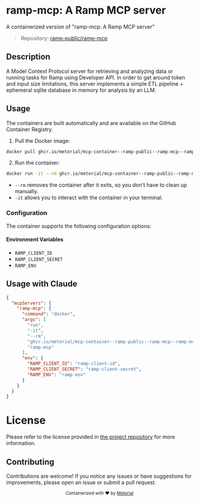 
# ramp-mcp: A Ramp MCP server

A containerized version of "ramp-mcp: A Ramp MCP server"

> Repository: [ramp-public/ramp-mcp](https://github.com/ramp-public/ramp-mcp)

## Description

A Model Context Protocol server for retrieving and analyzing data or running tasks for Ramp using Developer API. In order to get around token and input size limitations, this server implements a simple ETL pipeline + ephemeral sqlite database in memory for analysis by an LLM.


## Usage

The containers are built automatically and are available on the GitHub Container Registry.

1. Pull the Docker image:

```bash
docker pull ghcr.io/metorial/mcp-container--ramp-public--ramp-mcp--ramp-mcp
```

2. Run the container:

```bash
docker run -it --rm ghcr.io/metorial/mcp-container--ramp-public--ramp-mcp--ramp-mcp 
```

- `--rm` removes the container after it exits, so you don't have to clean up manually.
- `-it` allows you to interact with the container in your terminal.


### Configuration

The container supports the following configuration options:




#### Environment Variables

- `RAMP_CLIENT_ID`
- `RAMP_CLIENT_SECRET`
- `RAMP_ENV`




## Usage with Claude

```json
{
  "mcpServers": {
    "ramp-mcp": {
      "command": "docker",
      "args": [
        "run",
        "-it",
        "--rm",
        "ghcr.io/metorial/mcp-container--ramp-public--ramp-mcp--ramp-mcp",
        "ramp-mcp"
      ],
      "env": {
        "RAMP_CLIENT_ID": "ramp-client-id",
        "RAMP_CLIENT_SECRET": "ramp-client-secret",
        "RAMP_ENV": "ramp-env"
      }
    }
  }
}
```

# License

Please refer to the license provided in [the project repository](https://github.com/ramp-public/ramp-mcp) for more information.

## Contributing

Contributions are welcome! If you notice any issues or have suggestions for improvements, please open an issue or submit a pull request.

<div align="center">
  <sub>Containerized with ❤️ by <a href="https://metorial.com">Metorial</a></sub>
</div>
  